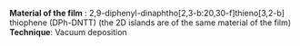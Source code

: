 **Material of the film** : 2,9-diphenyl-dinaphtho[2,3-b:20,30-f]thieno[3,2-b] thiophene (DPh-DNTT) (the 2D islands are of the same material of the film)
**Technique**: Vacuum deposition